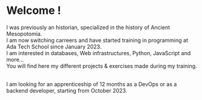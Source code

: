<h1>Welcome !</h1>

I was previously an historian, specialized in the history of Ancient Mesopotomia.
<br>I am now switching carreers and have started training in programming at <a url="https://adatechschool.fr/">Ada Tech School</a> since January 2023.
<br>I am interested in databases, Web infrastructures, Python, JavaScript and more...
<br>You will find here my different projects & exercises made during my training.

<br>I am looking for an apprenticeship of 12 months as a DevOps or as a backend developer, starting from October 2023.
